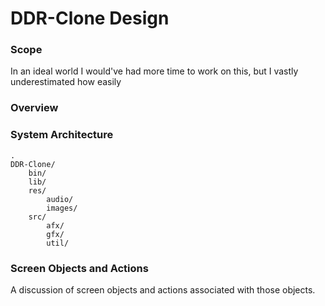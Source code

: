# DDR-Clone Design

### Scope

In an ideal world I would've had more time to work on this, but I vastly underestimated how easily 

### Overview


### System Architecture
````
.
DDR-Clone/
    bin/
    lib/
    res/
        audio/
        images/
    src/
        afx/
        gfx/
        util/
````


### Screen Objects and Actions

A discussion of screen objects and actions associated with those objects.
